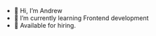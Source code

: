 - 👋 Hi, I’m Andrew
- 🌱 I’m currently learning Frontend development
- 👀 Available for hiring.

<!---
Andrey772005/Andrey772005 is a ✨ special ✨ repository because its `README.md` (this file) appears on your GitHub profile.
You can click the Preview link to take a look at your changes.
--->
